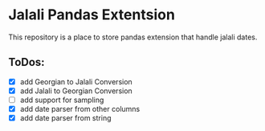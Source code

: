 # Jalali Pandas Extentsion

This repository is a place to store pandas extension that handle jalali dates.

## ToDos:

- [x] add Georgian to Jalali Conversion
- [x] add Jalali to Georgian Conversion
- [ ] add support for sampling
- [x] add date parser from other columns
- [x] add date parser from string

<!-- Pytest Coverage Comment:Begin -->
<!-- Pytest Coverage Comment:End -->
